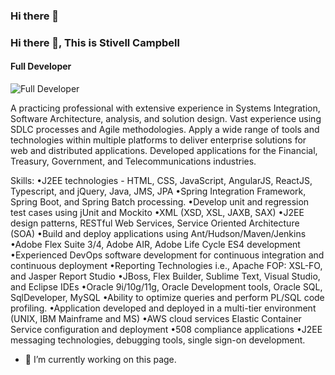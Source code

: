 ### Hi there 👋

### Hi there 👋, This is Stivell Campbell
#### Full Developer
![Full Developer](https://arturssmirnovs.github.io/github-profile-readme-generator/images/banner.png)

A practicing professional with extensive experience in Systems Integration, Software Architecture, analysis, and solution design. Vast experience using SDLC processes and Agile methodologies. Apply a wide range of tools and technologies within multiple platforms to deliver enterprise solutions for web and distributed applications. Developed applications for the Financial, Treasury, Government, and Telecommunications industries.

Skills: •J2EE technologies - HTML, CSS, JavaScript, AngularJS, ReactJS, Typescript, and jQuery, Java, JMS, JPA •Spring Integration Framework, Spring Boot, and Spring Batch processing. •Develop unit and regression test cases using jUnit and Mockito •XML (XSD, XSL, JAXB, SAX) •J2EE design patterns, RESTful Web Services, Service Oriented Architecture (SOA) •Build and deploy applications using Ant/Hudson/Maven/Jenkins •Adobe Flex Suite 3/4, Adobe AIR, Adobe Life Cycle ES4 development •Experienced DevOps software development for continuous integration and continuous deployment •Reporting Technologies i.e., Apache FOP: XSL-FO, and Jasper Report Studio •JBoss, Flex Builder, Sublime Text, Visual Studio, and Eclipse IDEs •Oracle 9i/10g/11g, Oracle Development tools, Oracle SQL, SqlDeveloper, MySQL •Ability to optimize queries and perform PL/SQL code profiling. •Application developed and deployed in a multi-tier environment (UNIX, IBM Mainframe and MS) •AWS cloud services Elastic Container Service configuration and deployment •508 compliance applications •J2EE messaging technologies, debugging tools, single sign-on development.

- 🔭 I’m currently working on this page. 





<!--
**stivell/stivell** is a ✨ _special_ ✨ repository because its `README.md` (this file) appears on your GitHub profile.

Here are some ideas to get you started:

- 🔭 I’m currently working on ...
- 🌱 I’m currently learning ...
- 👯 I’m looking to collaborate on ...
- 🤔 I’m looking for help with ...
- 💬 Ask me about ...
- 📫 How to reach me: ...
- 😄 Pronouns: ...
- ⚡ Fun fact: ...
-->
